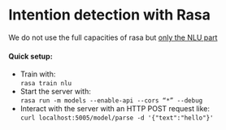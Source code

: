 # Intention detection with Rasa

We do not use the full capacities of rasa but [only the NLU part](https://rasa.com/docs/rasa/nlu/using-nlu-only/)

#### Quick setup:
- Train with:  
 `rasa train nlu`
- Start the server with:  
  `rasa run -m models --enable-api --cors “*” --debug`
- Interact with the server with an HTTP POST request like:  
  `curl localhost:5005/model/parse -d '{"text":"hello"}'`